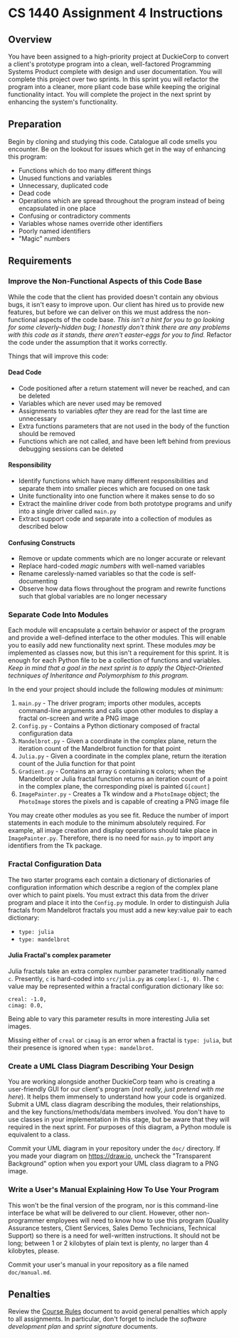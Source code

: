 # CS 1440 Assignment 4 Instructions

## Overview

You have been assigned to a high-priority project at DuckieCorp to convert a
client's prototype program into a clean, well-factored Programming Systems
Product complete with design and user documentation. You will complete this
project over two sprints. In this sprint you will refactor the program into a
cleaner, more pliant code base while keeping the original functionality intact.
You will complete the project in the next sprint by enhancing the system's
functionality.



## Preparation

Begin by cloning and studying this code. Catalogue all code smells you
encounter. Be on the lookout for issues which get in the way of enhancing this
program:

-   Functions which do too many different things
-   Unused functions and variables
-   Unnecessary, duplicated code
-   Dead code
-   Operations which are spread throughout the program instead of being encapsulated in one place
-   Confusing or contradictory comments
-   Variables whose names override other identifiers
-   Poorly named identifiers
-   "Magic" numbers


## Requirements

### Improve the Non-Functional Aspects of this Code Base

While the code that the client has provided doesn't contain any obvious bugs,
it isn't easy to improve upon. Our client has hired us to provide new features,
but before we can deliver on this we must address the non-functional aspects of
the code base. _This isn't a hint for you to go looking for some
cleverly-hidden bug; I honestly don't think there are any problems with this
code as it stands, there aren't easter-eggs for you to find._  Refactor the
code under the assumption that it works correctly.

Things that will improve this code:

#### Dead Code

-   Code positioned after a return statement will never be reached, and can be deleted
-   Variables which are never used may be removed
-   Assignments to variables  _after_  they are read for the last time are unnecessary
-   Extra functions parameters that are not used in the body of the function should be removed
-   Functions which are not called, and have been left behind from previous debugging sessions can be deleted

#### Responsibility

-   Identify functions which have many different responsibilities and separate them into smaller pieces which are focused on one task
-   Unite functionality into one function where it makes sense to do so
-   Extract the mainline driver code from both prototype programs and unify into a single driver called  `main.py`
-   Extract support code and separate into a collection of modules as described below

#### Confusing Constructs

-   Remove or update comments which are no longer accurate or relevant
-   Replace hard-coded  _magic numbers_  with well-named variables
-   Rename carelessly-named variables so that the code is self-documenting
-   Observe how data flows throughout the program and rewrite functions such that global variables are no longer necessary


### Separate Code Into Modules

Each module will encapsulate a certain behavior or aspect of the program and
provide a well-defined interface to the other modules. This will enable you to
easily add new functionality next sprint. These modules  _may_  be implemented
as classes now, but this isn't a requirement for this sprint. It is enough for
each Python file to be a collection of functions and variables. _Keep in mind
that a goal in the next sprint is to apply the Object-Oriented techniques of
Inheritance and Polymorphism to this program._

In the end your project should include the following modules _at minimum:_

1.  `main.py`  - The driver program; imports other modules, accepts
    command-line arguments and calls upon other modules to display a fractal
    on-screen and write a PNG image
2.  `Config.py`  - Contains a Python dictionary composed of fractal
    configuration data
3.  `Mandelbrot.py`  - Given a coordinate in the complex plane, return the
    iteration count of the Mandelbrot function for that point
4.  `Julia.py`  - Given a coordinate in the complex plane, return the iteration
    count of the Julia function for that point
5.  `Gradient.py`  - Contains an array `G` containing `N` colors; when the
    Mandelbrot or Julia fractal function returns an iteration count of a point
    in the complex plane, the corresponding pixel is painted `G[count]`
6.  `ImagePainter.py`  - Creates a Tk window and a  `PhotoImage`  object; the
    `PhotoImage`  stores the pixels and is capable of creating a PNG image file

You may create other modules as you see fit. Reduce the number of import
statements in each module to the minimum absolutely required.  For example, all
image creation and display operations should take place in  `ImagePainter.py`.
Therefore, there is no need for `main.py` to import any identifiers from the
Tk package.

### Fractal Configuration Data

The two starter programs each contain a dictionary of dictionaries of
configuration information which describe a region of the complex plane over
which to paint pixels. You must extract this data from the driver program and
place it into the  `Config.py`  module. In order to distinguish Julia fractals
from Mandelbrot fractals you must add a new key:value pair to each dictionary:

-   `type: julia`
-   `type: mandelbrot`

#### Julia Fractal's complex parameter

Julia fractals take an extra complex number parameter traditionally named  `c`.
Presently,  `c`  is hard-coded into  `src/julia.py`  as  `complex(-1, 0)`. The
`c`  value may be represented within a fractal configuration dictionary like
so:

    creal: -1.0,  
    cimag: 0.0,

Being able to vary this parameter results in more interesting Julia set images.

Missing either of  `creal`  or  `cimag`  is an error when a fractal is  `type:
julia`, but their presence is ignored when  `type: mandelbrot`.


### Create a UML Class Diagram Describing Your Design

You are working alongside another DuckieCorp team who is creating a
user-friendly GUI for our client's program (_not really, just pretend with me
here_). It helps them immensely to understand how your code is organized.
Submit a UML class diagram describing the modules, their relationships, and the
key functions/methods/data members involved. You don't have to use classes in
your implementation in this stage, but be aware that they will required in the
next sprint. For purposes of this diagram, a Python module is equivalent to a
class.

Commit your UML diagram in your repository under the  `doc/`  directory. If you
made your diagram on https://draw.io, uncheck the "Transparent Background"
option when you export your UML class diagram to a PNG image.


### Write a User's Manual Explaining How To Use Your Program

This won't be the final version of the program, nor is this command-line
interface be what will be delivered to our client. However, other
non-programmer employees will need to know how to use this program (Quality
Assurance testers, Client Services, Sales Demo Technicians, Technical Support)
so there is a need for well-written instructions. It should not be long;
between 1 or 2 kilobytes of plain text is plenty, no larger than 4 kilobytes,
please.

Commit your user's manual in your repository as a file named  `doc/manual.md`.


## Penalties

Review the [Course Rules](https://gitlab.cs.usu.edu/erik.falor/fa19-cs1440-lecturenotes/blob/master/Course_Rules.md)
document to avoid general penalties which apply to all assignments.  In
particular, don't forget to include the *software development plan* and *sprint
signature* documents.
